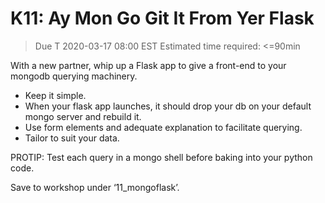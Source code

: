 # K11: Ay Mon Go Git It From Yer Flask
> Due T 2020-03-17 08:00 EST
Estimated time required: <=90min

With a new partner, whip up a Flask app to give a front-end to your mongodb querying machinery.

- Keep it simple.
- When your flask app launches, it should drop your db on your default mongo server and rebuild it.
- Use form elements and adequate explanation to facilitate querying.
- Tailor to suit your data.


PROTIP: Test each query in a mongo shell before baking into your python code.


Save to workshop under ‘11_mongoflask’.
